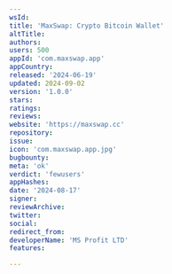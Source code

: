 ```yaml
---
wsId: 
title: 'MaxSwap: Crypto Bitcoin Wallet'
altTitle: 
authors: 
users: 500
appId: 'com.maxswap.app'
appCountry: 
released: '2024-06-19'
updated: 2024-09-02
version: '1.0.0'
stars: 
ratings: 
reviews: 
website: 'https://maxswap.cc'
repository: 
issue: 
icon: 'com.maxswap.app.jpg'
bugbounty: 
meta: 'ok'
verdict: 'fewusers'
appHashes: 
date: '2024-08-17'
signer: 
reviewArchive: 
twitter: 
social: 
redirect_from: 
developerName: 'MS Profit LTD'
features: 

---
```


